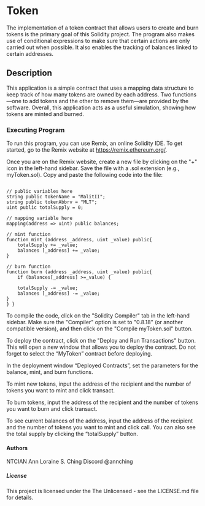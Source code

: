 # Token
The implementation of a token contract that allows users to create and burn tokens is the primary goal of this Solidity project. The program also makes use of conditional expressions to make sure that certain actions are only carried out when possible. It also enables the tracking of balances linked to certain addresses.

## Description
This application is a simple contract that uses a mapping data structure to keep track of how many tokens are owned by each address. Two functions—one to add tokens and the other to remove them—are provided by the software. Overall, this application acts as a useful simulation, showing how tokens are minted and burned.

### Executing Program
To run this program, you can use Remix, an online Solidity IDE. To get started, go to the Remix website at https://remix.ethereum.org/.

Once you are on the Remix website, create a new file by clicking on the "+" icon in the left-hand sidebar. Save the file with a .sol extension (e.g., myToken.sol). Copy and paste the following code into the file:


```// SPDX-License-Identifier: MIT pragma solidity 0.8.18; contract MyToken {

// public variables here
string public tokenName = "MalitII";
string public tokenAbbrv = "MLT";
uint public totalSupply = 0;

// mapping variable here
mapping(address => uint) public balances;

// mint function
function mint (address _address, uint _value) public{
    totalSupply += _value;
    balances [_address] += _value;
}

// burn function
function burn (address _address, uint _value) public{
    if (balances[_address] >=_value) {

    totalSupply -= _value;
    balances [_address] -= _value;
}
} }
```

To compile the code, click on the "Solidity Compiler" tab in the left-hand sidebar. Make sure the "Compiler" option is set to "0.8.18" (or another compatible version), and then click on the "Compile myToken.sol" button.

To deploy the contract, click on the "Deploy and Run Transactions" button. This will open a new window that allows you to deploy the contract. Do not forget to select the “MyToken” contract before deploying.

In the deployment window “Deployed Contracts”, set the parameters for the balance, mint, and burn functions.

To mint new tokens, input the address of the recipient and the number of tokens you want to mint and click transact.

To burn tokens, input the address of the recipient and the number of tokens you want to burn and click transact.

To see current balances of the address, input the address of the recipient and the number of tokens you want to mint and click call. You can also see the total supply by clicking the “totalSupply” button.

#### Authors
NTCIAN Ann Loraine S. Ching
Discord @annching

##### License
This project is licensed under the The Unlicensed - see the LICENSE.md file for details.
